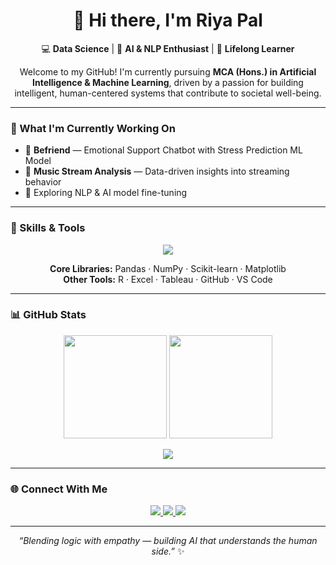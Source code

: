 <h1 align="center">👋 Hi there, I'm Riya Pal</h1>

<p align="center">
  💻 <b>Data Science</b> | 🌙 <b>AI & NLP Enthusiast</b> | 🧠 <b>Lifelong Learner</b>
</p>

<p align="center">
  Welcome to my GitHub! I'm currently pursuing <b>MCA (Hons.) in Artificial Intelligence & Machine Learning</b>,  
  driven by a passion for building intelligent, human-centered systems that contribute to societal well-being.
</p>

---

### 🚀 What I'm Currently Working On  
- 🤖 **Befriend** — Emotional Support Chatbot with Stress Prediction ML Model  
- 🎵 **Music Stream Analysis** — Data-driven insights into streaming behavior  
- 🧩 Exploring NLP & AI model fine-tuning  

---

### 🧠 Skills & Tools  

<p align="center">
  <img src="https://skillicons.dev/icons?i=python,html,css,git,github,r,vscode,figma,tableau" />
</p>

<p align="center">
  <b>Core Libraries:</b> Pandas · NumPy · Scikit-learn · Matplotlib  
  <br>
  <b>Other Tools:</b> R · Excel · Tableau · GitHub · VS Code
</p>

---

### 📊 GitHub Stats  

<p align="center">
  <img src="https://github-readme-stats.vercel.app/api?username=Riyapal2401&show_icons=true&theme=tokyonight&hide_border=true" height="165">
  <img src="https://github-readme-streak-stats.herokuapp.com/?user=Riyapal2401&theme=tokyonight&hide_border=true" height="165">
</p>

<p align="center">
  <img src="https://github-readme-stats.vercel.app/api/top-langs/?username=Riyapal2401&layout=compact&theme=tokyonight&hide_border=true">
</p>

---

### 🌐 Connect With Me  

<p align="center">
  <a href="https://www.linkedin.com/in/riiyaaaaa2401?utm_source=share&utm_campaign=share_via&utm_content=profile&utm_medium=ios_app">
    <img src="https://img.shields.io/badge/LinkedIn-0077B5?style=for-the-badge&logo=linkedin&logoColor=white" />
  </a>
  <a href="mailto:riyapal2401@gmail.com">
    <img src="https://img.shields.io/badge/Email-D14836?style=for-the-badge&logo=gmail&logoColor=white" />
  </a>
  <a href="https://github.com/Riyapal2401">
    <img src="https://img.shields.io/badge/GitHub-181717?style=for-the-badge&logo=github&logoColor=white" />
  </a>
</p>

---

<p align="center">
  <i>“Blending logic with empathy — building AI that understands the human side.”</i> ✨
</p>



